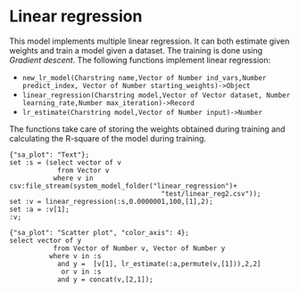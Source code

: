 # Linear regression

This model implements multiple linear regression. It can both estimate given weights and train a model given a dataset. The training is done using *Gradient descent*. The following functions implement linear regression:

- `new_lr_model(Charstring name,Vector of Number ind_vars,Number predict_index, Vector of Number starting_weights)->Object`
- `linear_regression(Charstring model,Vector of Vector dataset, Number learning_rate,Number max_iteration)->Record`
- `lr_estimate(Charstring model,Vector of Number input)->Number`

The functions take care of storing the weights obtained during training and calculating the R-square of the model during training.

```LIVE {"vis":"automatic"}
{"sa_plot": "Text"};
set :s = (select vector of v
            from Vector v
           where v in csv:file_stream(system_model_folder("linear_regression")+
                                      "test/linear_reg2.csv"));
set :v = linear_regression(:s,0.0000001,100,[1],2);
set :a = :v[1];
:v;

{"sa_plot": "Scatter plot", "color_axis": 4};
select vector of y
           from Vector of Number v, Vector of Number y
          where v in :s
            and y =  [v[1], lr_estimate(:a,permute(v,[1])),2,2]
             or v in :s
            and y = concat(v,[2,1]);
```